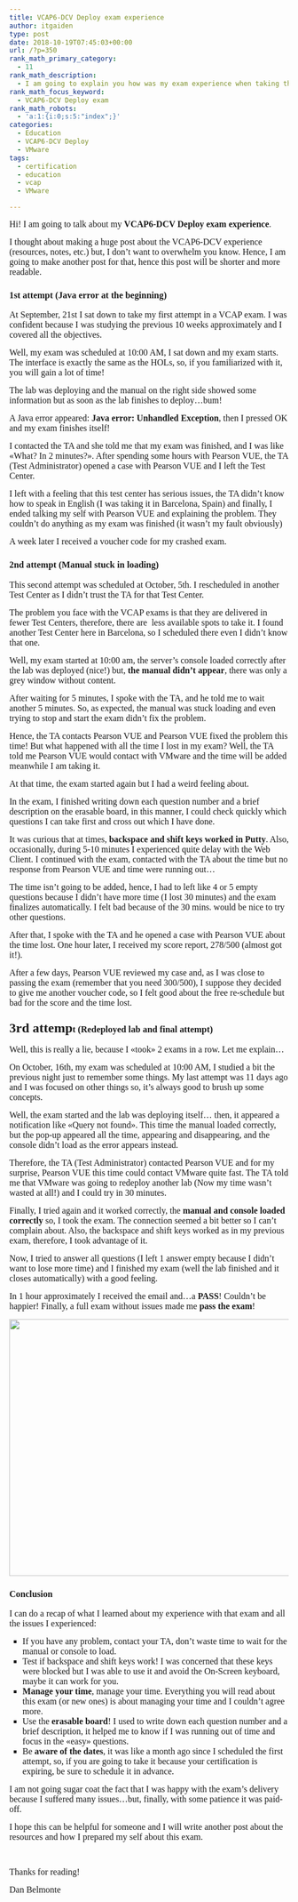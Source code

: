 ```yaml
---
title: VCAP6-DCV Deploy exam experience
author: itgaiden
type: post
date: 2018-10-19T07:45:03+00:00
url: /?p=350
rank_math_primary_category:
  - 11
rank_math_description:
  - I am going to explain you how was my exam experience when taking the VCAP6-DCV Deploy exam certification.
rank_math_focus_keyword:
  - VCAP6-DCV Deploy exam
rank_math_robots:
  - 'a:1:{i:0;s:5:"index";}'
categories:
  - Education
  - VCAP6-DCV Deploy
  - VMware
tags:
  - certification
  - education
  - vcap
  - VMware

---
```

<span style="font-family: Didact Gothic; font-size: 16px;">Hi! I am going to talk about my <strong>VCAP6-DCV Deploy exam experience</strong>.</span>

<span style="font-family: Didact Gothic; font-size: 16px;">I thought about making a huge post about the VCAP6-DCV experience (resources, notes, etc.) but, I don&#8217;t want to overwhelm you know. Hence, I am going to make another post for that, hence this post will be shorter and more readable.</span>

### <span style="font-family: Didact Gothic;">1st attempt (Java error at the beginning)</span>

<span style="font-size: 16px; font-family: Didact Gothic;">At September, 21st I sat down to take my first attempt in a VCAP exam. I was confident because I was studying the previous 10 weeks approximately and I covered all the objectives.</span>

<span style="font-size: 16px; font-family: Didact Gothic;">Well, my exam was scheduled at 10:00 AM, I sat down and my exam starts. The interface is exactly the same as the HOLs, so, if you familiarized with it, you will gain a lot of time!</span>

<span style="font-size: 16px; font-family: Didact Gothic;">The lab was deploying and the manual on the right side showed some information but as soon as the lab finishes to deploy&#8230;bum!</span>

<span style="font-size: 16px; font-family: Didact Gothic;">A Java error appeared:<strong> Java error: Unhandled Exception</strong>, then I pressed OK and my exam finishes itself!</span>

<span style="font-size: 16px; font-family: Didact Gothic;">I contacted the TA and she told me that my exam was finished, and I was like «What? In 2 minutes?». After spending some hours with Pearson VUE, the TA (Test Administrator) opened a case with Pearson VUE and I left the Test Center.</span>

<span style="font-size: 16px; font-family: Didact Gothic;">I left with a feeling that this test center has serious issues, the TA didn&#8217;t know how to speak in English (I was taking it in Barcelona, Spain) and finally, I ended talking my self with Pearson VUE and explaining the problem. They couldn&#8217;t do anything as my exam was finished (it wasn&#8217;t my fault obviously)</span>

<span style="font-size: 16px; font-family: Didact Gothic;">A week later I received a voucher code for my crashed exam.</span>

### <span style="font-family: Didact Gothic;">2nd attempt (Manual stuck in loading)</span>

<span style="font-size: 16px; font-family: Didact Gothic;">This second attempt was scheduled at October, 5th. I rescheduled in another Test Center as I didn&#8217;t trust the TA for that Test Center.</span>

<span style="font-family: Didact Gothic; font-size: 16px;">The problem you face with the VCAP exams is that they are delivered in fewer Test Centers, therefore, there are  less available spots to take it. I found another Test Center here in Barcelona, so I scheduled there even I didn&#8217;t know that one.</span>

<span style="font-size: 16px; font-family: Didact Gothic;">Well, my exam started at 10:00 am, the server&#8217;s console loaded correctly after the lab was deployed (nice!) but, <strong>the manual didn&#8217;t appear</strong>, there was only a grey window without content.</span>

<span style="font-size: 16px; font-family: Didact Gothic;">After waiting for 5 minutes, I spoke with the TA, and he told me to wait another 5 minutes. So, as expected, the manual was stuck loading and even trying to stop and start the exam didn&#8217;t fix the problem.</span>

<span style="font-size: 16px; font-family: Didact Gothic;">Hence, the TA contacts Pearson VUE and Pearson VUE fixed the problem this time! But what happened with all the time I lost in my exam? Well, the TA told me Pearson VUE would contact with VMware and the time will be added meanwhile I am taking it.</span>

<span style="font-size: 16px; font-family: Didact Gothic;">At that time, the exam started again but I had a weird feeling about.</span>

<span style="font-size: 16px; font-family: Didact Gothic;">In the exam, I finished writing down each question number and a brief description on the erasable board, in this manner, I could check quickly which questions I can take first and cross out which I have done.</span>

<span style="font-size: 16px; font-family: Didact Gothic;">It was curious that at times, <strong>backspace and shift keys worked in Putty</strong>. Also, occasionally, during 5-10 minutes I experienced quite delay with the Web Client. I continued with the exam, contacted with the TA about the time but no response from Pearson VUE and time were running out&#8230;</span>

<span style="font-family: Didact Gothic; font-size: 16px;">The time isn&#8217;t going to be added, hence, I had to left like 4 or 5 empty questions because I didn&#8217;t have more time (I lost 30 minutes) and the exam finalizes automatically. I felt bad because of the 30 mins. would be nice to try other questions.<br /> </span>

<span style="font-size: 16px; font-family: Didact Gothic;">After that, I spoke with the TA and he opened a case with Pearson VUE about the time lost. One hour later, I received my score report, 278/500 (almost got it!).</span>

<span style="font-size: 16px; font-family: Didact Gothic;">After a few days, Pearson VUE reviewed my case and, as I was close to passing the exam (remember that you need 300/500), I suppose they decided to give me another voucher code, so I felt good about the free re-schedule but bad for the score and the time lost.</span>

### <span style="font-family: Didact Gothic;"><span style="font-size: 24px;">3rd attemp</span>t (Redeployed lab and final attempt)</span>

<span style="font-size: 16px; font-family: Didact Gothic;">Well, this is really a lie, because I «took» 2 exams in a row. Let me explain&#8230;</span>

<span style="font-size: 16px; font-family: Didact Gothic;">On October, 16th, my exam was scheduled at 10:00 AM, I studied a bit the previous night just to remember some things. My last attempt was 11 days ago and I was focused on other things so, it&#8217;s always good to brush up some concepts.</span>

<span style="font-size: 16px; font-family: Didact Gothic;">Well, the exam started and the lab was deploying itself&#8230; then, it appeared a notification like «Query not found». This time the manual loaded correctly, but the pop-up appeared all the time, appearing and disappearing, and the console didn&#8217;t load as the error appears instead.</span>

<span style="font-size: 16px; font-family: Didact Gothic;">Therefore, the TA (Test Administrator) contacted Pearson VUE and for my surprise, Pearson VUE this time could contact VMware quite fast. The TA told me that VMware was going to redeploy another lab (Now my time wasn&#8217;t wasted at all!) and I could try in 30 minutes.</span>

<span style="font-size: 16px; font-family: Didact Gothic;">Finally, I tried again and it worked correctly, the <strong>manual and console loaded correctly</strong> so, I took the exam. The connection seemed a bit better so I can&#8217;t complain about. Also, the backspace and shift keys worked as in my previous exam, therefore, I took advantage of it.</span>

<span style="font-size: 16px; font-family: Didact Gothic;">Now, I tried to answer all questions (I left 1 answer empty because I didn&#8217;t want to lose more time) and I finished my exam (well the lab finished and it closes automatically) with a good feeling.</span>

<span style="font-size: 16px; font-family: Didact Gothic;">In 1 hour approximately I received the email and&#8230;a <strong>PASS</strong>! Couldn&#8217;t be happier! Finally, a full exam without issues made me <strong>pass the exam</strong>!</span>

<img loading="lazy" class="alignnone wp-image-393 size-large" src="/wp-content/uploads/2018/10/vcap6-dcv-1024x721.png" alt="" width="656" height="462" srcset="/wp-content/uploads/2018/10/vcap6-dcv-1024x721.png 1024w, /wp-content/uploads/2018/10/vcap6-dcv-300x211.png 300w, /wp-content/uploads/2018/10/vcap6-dcv-768x541.png 768w, /wp-content/uploads/2018/10/vcap6-dcv.png 1234w" sizes="(max-width: 656px) 100vw, 656px" /> 

### <span style="font-family: Didact Gothic;">Conclusion</span>

<span style="font-size: 16px; font-family: Didact Gothic;">I can do a recap of what I learned about my experience with that exam and all the issues I experienced:</span>

<ul style="list-style-type: square;">
  <li>
    <span style="font-size: 16px; font-family: Didact Gothic;">If you have any problem, contact your TA, don&#8217;t waste time to wait for the manual or console to load.</span>
  </li>
  <li>
    <span style="font-family: Didact Gothic; font-size: 16px;">Test if backspace and shift keys work! I was concerned that these keys were blocked but I was able to use it and avoid the On-Screen keyboard, maybe it can work for you.</span>
  </li>
  <li>
    <span style="font-family: Didact Gothic; font-size: 16px;"><strong>Manage your time</strong>, manage your time. Everything you will read about this exam (or new ones) is about managing your time and I couldn&#8217;t agree more. </span>
  </li>
  <li>
    <span style="font-size: 16px; font-family: Didact Gothic;">Use the <strong>erasable board</strong>! I used to write down each question number and a brief description, it helped me to know if I was running out of time and focus in the «easy» questions.</span>
  </li>
  <li>
    <span style="font-size: 16px; font-family: Didact Gothic;">Be <strong>aware of the dates</strong>, it was like a month ago since I scheduled the first attempt, so, if you are going to take it because your certification is expiring, be sure to schedule it in advance.</span>
  </li>
</ul>

<span style="font-family: Didact Gothic; font-size: 16px;">I am not going sugar coat the fact that I was happy with the exam&#8217;s delivery because I suffered many issues&#8230;but, finally, with some patience it was paid-off.</span>

<span style="font-family: Didact Gothic; font-size: 16px;">I hope this can be helpful for someone and I will write another post about the resources and how I prepared my self about this exam.</span>

&nbsp;

<span style="font-family: Didact Gothic; font-size: 16px;">Thanks for reading!</span>

<span style="font-family: Didact Gothic; font-size: 16px;">Dan Belmonte</span>